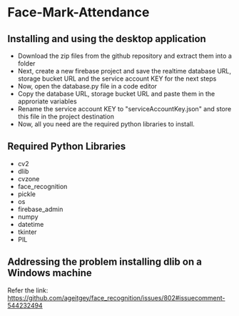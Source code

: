 # Face-Mark-Attendance


## Installing and using the desktop application
<ul>
  <li>
    Download the zip files from the github repository and extract them into a folder
  </li>
  <li>
    Next, create a new firebase project and save the realtime database URL, storage bucket URL and the service account KEY for the next steps
  </li>
  <li>
    Now, open the database.py file in a code editor
  </li>
  <li>
    Copy the database URL, storage bucket URL and paste them in the approriate variables
  </li>
  <li>
    Rename the service account KEY to "serviceAccountKey.json" and store this file in the project destination
  </li>
  <li>
    Now, all you need are the required python libraries to install.
  </li>
</ul>

## Required Python Libraries
<ul>
  <li>cv2</li>
  <li>dlib</li>
  <li>cvzone</li>
  <li>face_recognition</li>
  <li>pickle</li>
  <li>os</li>
  <li>firebase_admin</li>
  <li>numpy</li>
  <li>datetime</li>
  <li>tkinter</li>
  <li>PIL</li>
</ul>


## Addressing the problem installing dlib on a Windows machine 
Refer the link: https://github.com/ageitgey/face_recognition/issues/802#issuecomment-544232494
